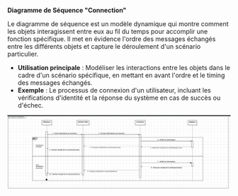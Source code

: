 **Diagramme de Séquence "Connection"**


   Le diagramme de séquence est un modèle dynamique qui montre comment les objets interagissent entre eux au fil du temps pour accomplir une fonction spécifique. Il met en évidence l'ordre des messages échangés entre les différents objets et capture le déroulement d'un scénario particulier.

   - **Utilisation principale** : Modéliser les interactions entre les objets dans le cadre d'un scénario spécifique, en mettant en avant l'ordre et le timing des messages échangés.
   - **Exemple** : Le processus de connexion d'un utilisateur, incluant les vérifications d'identité et la réponse du système en cas de succès ou d'échec.

![Getting Started](/Assets/Diagramme_sequence_connection.png)